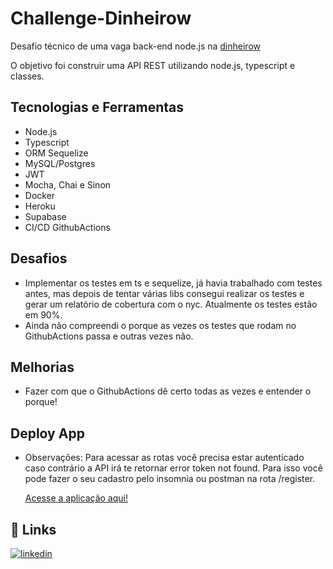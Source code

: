 # Challenge-Dinheirow

Desafio técnico de uma vaga back-end node.js na [dinheirow](https://dinheirow.com.br/)

O objetivo foi construir uma API REST utilizando node.js, typescript e classes.

## Tecnologias e Ferramentas

- Node.js
- Typescript
- ORM Sequelize
- MySQL/Postgres
- JWT
- Mocha, Chai e Sinon
- Docker
- Heroku 
- Supabase
- CI/CD GithubActions

## Desafios

- Implementar os testes em ts e sequelize, já havia trabalhado com testes antes, mas depois de tentar várias libs consegui realizar os testes e gerar um relatório de cobertura com o nyc. Atualmente os testes estão em 90%.
- Ainda não compreendi o porque as vezes os testes que rodam no GithubActions passa e outras vezes não.

## Melhorias

- Fazer com que o GithubActions dê certo todas as vezes e entender o porque!

## Deploy App

- Observações: Para acessar as rotas você precisa estar autenticado caso contrário a API irá te retornar error token not found. Para isso você pode fazer o seu cadastro pelo insomnia ou postman na rota /register.

    [Acesse a aplicação aqui!](https://challenge-dinheirow-joao.herokuapp.com/pokemons)

## 🔗 Links

[![linkedin](https://img.shields.io/badge/linkedin-0A66C2?style=for-the-badge&logo=linkedin&logoColor=white)](https://www.linkedin.com/in/joaoferreira39/)
